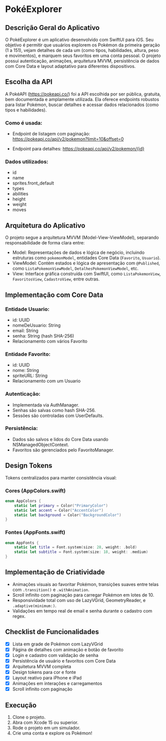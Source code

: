 # PokéExplorer

## Descrição Geral do Aplicativo

O PokéExplorer é um aplicativo desenvolvido com SwiftUI para iOS. Seu objetivo é permitir que usuários explorem os Pokémon da primeira geração (1 a 151), vejam detalhes de cada um (como tipos, habilidades, altura, peso e movimentos), e marquem seus favoritos em uma conta pessoal. O projeto possui autenticação, animações, arquitetura MVVM, persistência de dados com Core Data e layout adaptativo para diferentes dispositivos.

## Escolha da API

A PokéAPI (https://pokeapi.co/) foi a API escolhida por ser pública, gratuita, bem documentada e amplamente utilizada. Ela oferece endpoints robustos para listar Pokémon, buscar detalhes e acessar dados relacionados (como tipos e habilidades).

### Como é usada:

- Endpoint de listagem com paginação:
  https://pokeapi.co/api/v2/pokemon?limit=10&offset=0

- Endpoint para detalhes:
  https://pokeapi.co/api/v2/pokemon/{id}

### Dados utilizados:
- id
- name
- sprites.front_default
- types
- abilities
- height
- weight
- moves

## Arquitetura do Aplicativo

O projeto segue a arquitetura MVVM (Model-View-ViewModel), separando responsabilidade de forma clara entre:

- Model: Representações de dados e lógica de negócio, incluindo estruturas como `pokemonModel`, entidades Core Data (`Favorito`, `Usuario`).
- ViewModel: Contém estados e lógica de apresentação com `@Published`, como `ListaPokemonViewModel`, `DetalhesPokemonViewModel`, etc.
- View: Interface gráfica construída com SwiftUI, como `ListaPokemonView`, `FavoritosView`, `CadastroView`, entre outras.

## Implementação com Core Data

### Entidade Usuario:
- id: UUID
- nomeDeUsuario: String
- email: String
- senha: String (hash SHA-256)
- Relacionamento com vários Favorito

### Entidade Favorito:
- id: UUID
- nome: String
- spriteURL: String
- Relacionamento com um Usuario

### Autenticação:
- Implementada via AuthManager.
- Senhas são salvas como hash SHA-256.
- Sessões são controladas com UserDefaults.

### Persistência:
- Dados são salvos e lidos do Core Data usando NSManagedObjectContext.
- Favoritos são gerenciados pelo FavoritoManager.

## Design Tokens

Tokens centralizados para manter consistência visual:

### Cores (AppColors.swift)
```swift
enum AppColors {
    static let primary = Color("PrimaryColor")
    static let accent = Color("AccentColor")
    static let background = Color("BackgroundColor")
}
```

### Fontes (AppFonts.swift)
```swift
enum AppFonts {
    static let title = Font.system(size: 28, weight: .bold)
    static let subtitle = Font.system(size: 18, weight: .medium)
}
```

## Implementação de Criatividade

- Animações visuais ao favoritar Pokémon, transições suaves entre telas com `.transition()` e `.withAnimation`.
- Scroll infinito com paginação para carregar Pokémon em lotes de 10.
- Responsividade total com uso de LazyVGrid, GeometryReader, e `.adaptive(minimum:)`.
- Validações em tempo real de email e senha durante o cadastro com regex.

## Checklist de Funcionalidades

- [x] Lista em grade de Pokémon com LazyVGrid
- [x] Página de detalhes com animação e botão de favorito
- [x] Login e cadastro com validação de senha
- [x] Persistência de usuário e favoritos com Core Data
- [x] Arquitetura MVVM completa
- [x] Design tokens para cor e fonte
- [x] Layout reativo para iPhone e iPad
- [x] Animações em interações e carregamentos
- [x] Scroll infinito com paginação

## Execução

1. Clone o projeto.
2. Abra com Xcode 15 ou superior.
3. Rode o projeto em um simulador.
4. Crie uma conta e explore os Pokémon!
